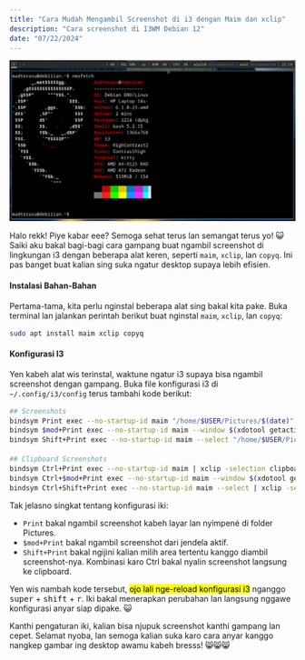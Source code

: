 ```yaml
---
title: "Cara Mudah Mengambil Screenshot di i3 dengan Maim dan xclip"
description: "Cara screenshot di I3WM Debian 12"
date: "07/22/2024"
---
```


![Square Pants](./madterasu-screenshot-i3wm-debian.png)

Halo rekk! Piye kabar eee? Semoga sehat terus lan semangat terus yo! 😺 Saiki aku bakal bagi-bagi cara gampang buat ngambil screenshot di lingkungan i3 dengan beberapa alat keren, seperti `maim`, `xclip`, lan `copyq`. Ini pas banget buat kalian sing suka ngatur desktop supaya lebih efisien.

#### Instalasi Bahan-Bahan

Pertama-tama, kita perlu nginstal beberapa alat sing bakal kita pake. Buka terminal lan jalankan perintah berikut buat nginstal `maim`, `xclip`, lan `copyq`:

```bash
sudo apt install maim xclip copyq
```

#### Konfigurasi I3

Yen kabeh alat wis terinstal, waktune ngatur i3 supaya bisa ngambil screenshot dengan gampang. Buka file konfigurasi i3 di `~/.config/i3/config` terus tambahi kode berikut:

```bash
## Screenshots
bindsym Print exec --no-startup-id maim "/home/$USER/Pictures/$(date)"
bindsym $mod+Print exec --no-startup-id maim --window $(xdotool getactivewindow) "/home/$USER/Pictures/$(date)"
bindsym Shift+Print exec --no-startup-id maim --select "/home/$USER/Pictures/$(date)"

## Clipboard Screenshots
bindsym Ctrl+Print exec --no-startup-id maim | xclip -selection clipboard -t image/png
bindsym Ctrl+$mod+Print exec --no-startup-id maim --window $(xdotool getactivewindow) | xclip -selection clipboard -t image/png
bindsym Ctrl+Shift+Print exec --no-startup-id maim --select | xclip -selection clipboard -t image/png
```
Tak jelasno singkat tentang konfigurasi iki:

- `Print` bakal ngambil screenshot kabeh layar lan nyimpené di folder Pictures.
- `$mod+Print` bakal ngambil screenshot dari jendela aktif.
- `Shift+Print` bakal ngijini kalian milih area tertentu kanggo diambil screenshot-nya. Kombinasi karo Ctrl bakal nyalin screenshot langsung ke clipboard.

Yen wis nambah kode tersebut, <mark>ojo lali nge-reload konfigurasi i3</mark> nganggo <kbd>super</kbd> + <kbd>shift</kbd> + <kbd>r</kbd>. Iki bakal menerapkan perubahan lan langsung nggawe konfigurasi anyar siap dipake. 😺

Kanthi pengaturan iki, kalian bisa njupuk screenshot kanthi gampang lan cepet. Selamat nyoba, lan semoga kalian suka karo cara anyar kanggo nangkep gambar ing desktop awamu kabeh bresss! 😸😸😸